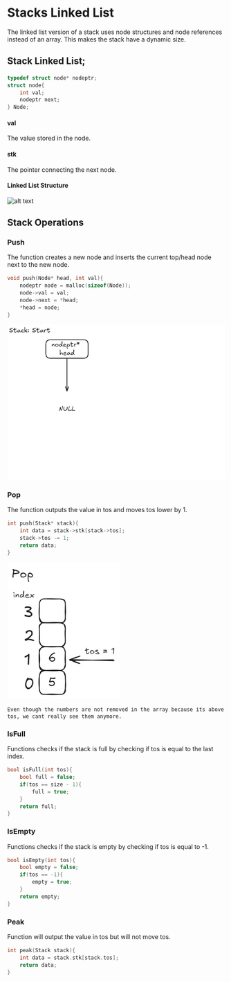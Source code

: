 
# Stacks Linked List

The linked list version of a stack uses node structures and node references instead of
an array. This makes the stack have a dynamic size.
## Stack Linked List;
```c
typedef struct node* nodeptr;
struct node{
    int val;
    nodeptr next;
} Node;
```
#### val
The value stored in the node.
#### stk
The pointer connecting the next node.

#### Linked List Structure
![alt text](Images/stack_linkedlist.jpg)

## Stack Operations
### Push
The function creates a new node and inserts the current top/head node next to the new  node.
```c
void push(Node* head, int val){
	nodeptr node = malloc(sizeof(Node));
    node->val = val;
    node->next = *head;
    *head = node;
}
```
![alt text](Images/push_stackLL.gif)
### Pop
The function outputs the value in tos and moves tos lower by 1.
```c
int push(Stack* stack){
	int data = stack->stk[stack->tos];
	stack->tos -= 1;
	return data;
}
```
![alt text](Images/pop_stack.gif)
``` 
Even though the numbers are not removed in the array because its above tos, we cant really see them anymore.
```
### IsFull
Functions checks if the stack is full by checking if tos is equal to the last index.
```c
bool isFull(int tos){
	bool full = false;
	if(tos == size - 1){
		full = true;
	}
	return full;
}
```
### IsEmpty
Functions checks if the stack is empty by checking if tos is equal to -1.
```c
bool isEmpty(int tos){
	bool empty = false;
	if(tos == -1){
		empty = true;
	}
	return empty;
}
```

### Peak
Function will output the value in tos but will not move tos.
```c
int peak(Stack stack){
	int data = stack.stk[stack.tos];
	return data;
}
```
